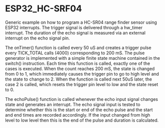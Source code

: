 # ESP32_HC-SRF04
Generic example on how to program a HC-SR04 range finder sensor using ESP32 interrupts.
The trigger signal is delivered through a hw_timer interrupt. 
The duration of the echo signal is measured via an external interrupt on the echo signal pin.

The onTimer() function is called every 50 uS and creates a trigger pulse every TICK_TOTAL calls (4000) corresponding to 200 mS. 
The pulse generator is implemented with a simple finite state machine contained in the switch() instruction. 
Each time this function is called, exactly one of the cases is executed. When the count reaches 200 mS, the state is changed from 0 to 1, 
which immediately causes the trigger pin to go to high level and the state to change to 2. When the function is called next 50uS later, 
the case 2 is called, which resets the trigger pin level to low and the state reset to 0.

The echoPulse() function is called whenever the echo input signal changes state and generates an interrupt. 
The echo signal input is tested to determine whether this is the start or end of the echo pulse and the start and end times are recorded accordingly. 
If the input changed from high level to low level then this is the end of the pulse and duration is calculated.
